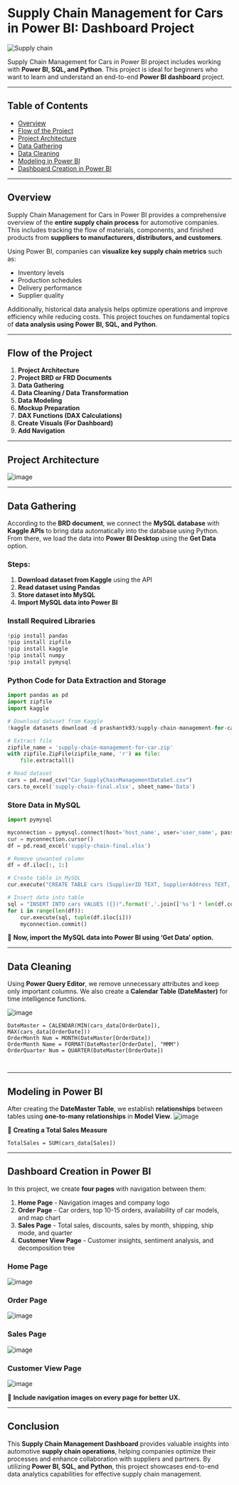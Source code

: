 # Supply Chain Management for Cars in Power BI: Dashboard Project
![Supply chain](https://github.com/user-attachments/assets/5a6c7f74-d026-4472-a9b4-e4b161f3267f)


Supply Chain Management for Cars in Power BI project includes working with **Power BI, SQL, and Python**. This project is ideal for beginners who want to learn and understand an end-to-end **Power BI dashboard** project.


---

## Table of Contents
- [Overview](#overview)
- [Flow of the Project](#flow-of-the-project)
- [Project Architecture](#project-architecture)
- [Data Gathering](#data-gathering)
- [Data Cleaning](#data-cleaning)
- [Modeling in Power BI](#modeling-in-power-bi)
- [Dashboard Creation in Power BI](#dashboard-creation-in-power-bi)

---

## Overview
Supply Chain Management for Cars in Power BI provides a comprehensive overview of the **entire supply chain process** for automotive companies. This includes tracking the flow of materials, components, and finished products from **suppliers to manufacturers, distributors, and customers**.

Using Power BI, companies can **visualize key supply chain metrics** such as:
- Inventory levels
- Production schedules
- Delivery performance
- Supplier quality

Additionally, historical data analysis helps optimize operations and improve efficiency while reducing costs. This project touches on fundamental topics of **data analysis using Power BI, SQL, and Python**.


---

## Flow of the Project
1. **Project Architecture**
2. **Project BRD or FRD Documents**
3. **Data Gathering**
4. **Data Cleaning / Data Transformation**
5. **Data Modeling**
6. **Mockup Preparation**
7. **DAX Functions (DAX Calculations)**
8. **Create Visuals (For Dashboard)**
9. **Add Navigation**

---

## Project Architecture

![image](https://github.com/user-attachments/assets/1e2a14ce-cd97-44ff-b8e8-86e872316396)


---

## Data Gathering
According to the **BRD document**, we connect the **MySQL database** with **Kaggle APIs** to bring data automatically into the database using Python. From there, we load the data into **Power BI Desktop** using the **Get Data** option.

### Steps:
1. **Download dataset from Kaggle** using the API
2. **Read dataset using Pandas**
3. **Store dataset into MySQL**
4. **Import MySQL data into Power BI**

### Install Required Libraries
```python
!pip install pandas
!pip install zipfile
!pip install kaggle
!pip install numpy
!pip install pymysql
```

### Python Code for Data Extraction and Storage
```python
import pandas as pd
import zipfile
import kaggle

# Download dataset from Kaggle
!kaggle datasets download -d prashantk93/supply-chain-management-for-car

# Extract file
zipfile_name = 'supply-chain-management-for-car.zip'
with zipfile.ZipFile(zipfile_name, 'r') as file:
    file.extractall()

# Read dataset
cars = pd.read_csv("Car_SupplyChainManagementDataSet.csv")
cars.to_excel('supply-chain-final.xlsx', sheet_name='Data')
```

### Store Data in MySQL
```python
import pymysql

myconnection = pymysql.connect(host='host_name', user='user_name', passwd='your_password', database='your_db_name')
cur = myconnection.cursor()
df = pd.read_excel('supply-chain-final.xlsx')

# Remove unwanted column
df = df.iloc[:, 1:]

# Create table in MySQL
cur.execute("CREATE TABLE cars (SupplierID TEXT, SupplierAddress TEXT, SupplierName TEXT, SupplierContactDetails TEXT, ProductID TEXT, CarMaker TEXT, CarModel TEXT, CarColor TEXT, CarModelYear TEXT, CarPrice TEXT, CustomerID TEXT, CustomerName TEXT, Gender TEXT, JobTitle TEXT, PhoneNumber TEXT, EmailAddress TEXT, City TEXT, Country TEXT, CountryCode TEXT, State TEXT, CustomerAddress TEXT, OrderDate TEXT, OrderID TEXT, ShipDate TEXT, ShipMode TEXT, Shipping TEXT, PostalCode TEXT, Sales TEXT, Quantity TEXT, Discount TEXT, CreditCardType TEXT, CreditCard TEXT, CustomerFeedback TEXT)")

# Insert data into table
sql = "INSERT INTO cars VALUES ({})".format(','.join(['%s'] * len(df.columns)))
for i in range(len(df)):
    cur.execute(sql, tuple(df.iloc[i]))
    myconnection.commit()
```

📌 **Now, import the MySQL data into Power BI using ‘Get Data’ option.**

---

## Data Cleaning
Using **Power Query Editor**, we remove unnecessary attributes and keep only important columns. We also create a **Calendar Table (DateMaster)** for time intelligence functions.

![image](https://github.com/user-attachments/assets/1e595d83-05a7-4fa7-a981-ff85c693799b)

```DAX
DateMaster = CALENDAR(MIN(cars_data[OrderDate]), MAX(cars_data[OrderDate]))
OrderMonth Num = MONTH(DateMaster[OrderDate])
OrderMonth Name = FORMAT(DateMaster[OrderDate], "MMM")
OrderQuarter Num = QUARTER(DateMaster[OrderDate])



```

---

## Modeling in Power BI
After creating the **DateMaster Table**, we establish **relationships** between tables using **one-to-many relationships** in **Model View**.
![image](https://github.com/user-attachments/assets/f26cdb27-46f3-4b61-978a-14ee6038893b)


📌 **Creating a Total Sales Measure**
```DAX
TotalSales = SUM(cars_data[Sales])
```



---

## Dashboard Creation in Power BI
In this project, we create **four pages** with navigation between them:
1. **Home Page** - Navigation images and company logo
2. **Order Page** - Car orders, top 10-15 orders, availability of car models, and map chart
3. **Sales Page** - Total sales, discounts, sales by month, shipping, ship mode, and quarter
4. **Customer View Page** - Customer insights, sentiment analysis, and decomposition tree

### **Home Page**
![image](https://github.com/user-attachments/assets/38acff20-289f-4ca2-9633-653acd006d65)


### **Order Page**
![image](https://github.com/user-attachments/assets/65503c2d-7a1e-4ede-a457-671db6d66c91)


### **Sales Page**
![image](https://github.com/user-attachments/assets/e23cc877-4e45-4d02-b78f-bda55a067556)


### **Customer View Page**
![image](https://github.com/user-attachments/assets/ef98a892-fe32-48aa-8d8f-c1d240e61c3b)


📌 **Include navigation images on every page for better UX.**

---

## Conclusion
This **Supply Chain Management Dashboard** provides valuable insights into automotive **supply chain operations**, helping companies optimize their processes and enhance collaboration with suppliers and partners. By utilizing **Power BI, SQL, and Python**, this project showcases end-to-end data analytics capabilities for effective supply chain management.



